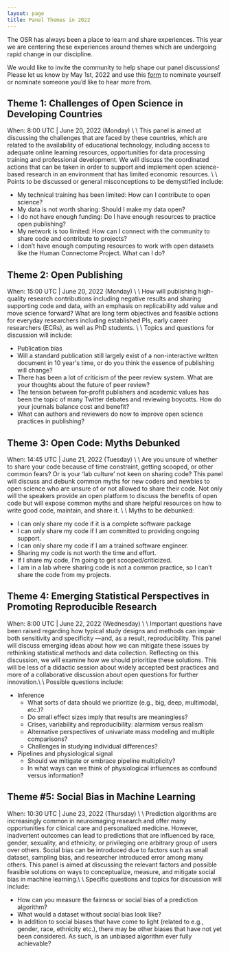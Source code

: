 ```yaml
---
layout: page
title: Panel Themes in 2022
---
```


The OSR has always been a place to learn and share experiences.
This year we are centering these experiences around themes which are undergoing rapid change in our discipline.

We would like to invite the community to help shape our panel discussions! Please let us know by May 1st, 2022 and use this [form](https://forms.office.com/r/e4UmLWYaT6) to nominate yourself or nominate someone you’d like to hear more from. 

## Theme 1: Challenges of Open Science in Developing Countries
When: 8:00 UTC | June 20, 2022 (Monday) \\
\\
This panel is aimed at discussing the challenges that are faced by these countries, which are related to the availability of educational technology, including access to adequate online learning resources, opportunities for data processing training and professional development. We will discuss the coordinated actions that can be taken in order to support and implement open science-based research in an environment that has limited economic resources.  \\
\\
Points to be discussed or general misconceptions to be demystified include: 
* My technical training has been limited: How can I contribute to open science? 
* My data is not worth sharing: Should I make my data open? 
* I do not have enough funding: Do I have enough resources to practice open publishing? 
* My network is too limited: How can I connect with the community to share code and contribute to projects?  
* I don’t have enough computing resources to work with open datasets like the Human Connectome Project. What can I do? 


## Theme 2: Open Publishing
When: 15:00 UTC | June 20, 2022 (Monday) \\
\\
How will publishing high-quality research contributions including negative results and sharing supporting code and data, with an emphasis on replicability add value and move science forward? What are long term objectives and feasible actions for everyday researchers including established PIs, early career researchers (ECRs), as well as PhD students. \\
\\
Topics and questions for discussion will include: 
* Publication bias 
* Will a standard publication still largely exist of a non-interactive written document in 10 year's time, or do you think the essence of publishing will change? 
* There has been a lot of criticism of the peer review system. What are your thoughts about the future of peer review? 
* The tension between for-profit publishers and academic values has been the topic of many Twitter debates and reviewing boycotts. How do your journals balance cost and benefit? 
* What can authors and reviewers do now to improve open science practices in publishing? 


## Theme 3: Open Code: Myths Debunked
When: 14:45 UTC | June 21, 2022 (Tuesday) \\
\\
Are you unsure of whether to share your code because of time constraint, getting scooped, or other common fears? Or is your ‘lab culture’ not keen on sharing code? This panel will discuss and debunk common myths for new coders and newbies to open science who are unsure of or not allowed to share their code. Not only will the speakers provide an open platform to discuss the benefits of open code but will expose common myths and share helpful resources on how to write good code, maintain, and share it.  \\
\\
Myths to be debunked: 
* I can only share my code if it is a complete software package  
* I can only share my code if I am committed to providing ongoing support. 
* I can only share my code if I am a trained software engineer. 
* Sharing my code is not worth the time and effort. 
* If I share my code, I’m going to get scooped/criticized. 
* I am in a lab where sharing code is not a common practice, so I can’t share the code from my projects. 

## Theme 4: Emerging Statistical Perspectives in Promoting Reproducible Research 
When: 8:00 UTC | June 22, 2022 (Wednesday) \\
\\
Important questions have been raised regarding how typical study designs and methods can impair both sensitivity and specificity —and, as a result, reproducibility. This panel will discuss emerging ideas about how we can mitigate these issues by rethinking statistical methods and data collection. Reflecting on this discussion, we will examine how we should prioritize these solutions. This will be less of a didactic session about widely accepted best practices and more of a collaborative discussion about open questions for further innovation.\\
\\
Possible questions include: 
* Inference 
  + What sorts of data should we prioritize (e.g., big, deep, multimodal, etc.)? 
  + Do small effect sizes imply that results are meaningless? 
  + Crises, variability and reproducibility: alarmism versus realism 
  + Alternative perspectives of univariate mass modeling and multiple comparisons? 
  + Challenges in studying individual differences? 
* Pipelines and physiological signal 
  + Should we mitigate or embrace pipeline multiplicity? 
  + In what ways can we think of physiological influences as confound versus information? 

## Theme #5: Social Bias in Machine Learning  
When: 10:30 UTC | June 23, 2022 (Thursday) \\
\\
Prediction algorithms are increasingly common in neuroimaging research and offer many opportunities for clinical care and personalized medicine. However, inadvertent outcomes can lead to predictions that are influenced by race, gender, sexuality, and ethnicity, or privileging one arbitrary group of users over others. Social bias can be introduced due to factors such as small dataset, sampling bias, and researcher introduced error among many others. This panel is aimed at discussing the relevant factors and possible feasible solutions on ways to conceptualize, measure, and mitigate social bias in machine learning.\\ 
\\
Specific questions and topics for discussion will include: 
* How can you measure the fairness or social bias of a prediction algorithm? 
* What would a dataset without social bias look like? 
* In addition to social biases that have come to light (related to e.g., gender, race, ethnicity etc.), there may be other biases that have not yet been considered. As such, is an unbiased algorithm ever fully achievable? 
